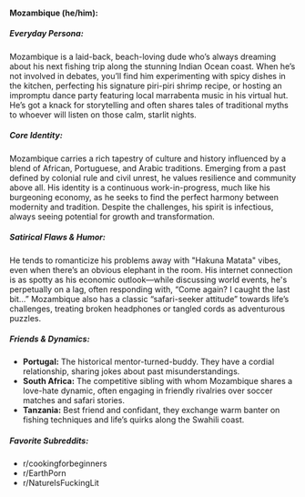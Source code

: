 #### Mozambique (he/him):

##### Everyday Persona:

Mozambique is a laid-back, beach-loving dude who’s always dreaming about his next fishing trip along the stunning Indian Ocean coast. When he’s not involved in debates, you’ll find him experimenting with spicy dishes in the kitchen, perfecting his signature piri-piri shrimp recipe, or hosting an impromptu dance party featuring local marrabenta music in his virtual hut. He’s got a knack for storytelling and often shares tales of traditional myths to whoever will listen on those calm, starlit nights.

##### Core Identity:

Mozambique carries a rich tapestry of culture and history influenced by a blend of African, Portuguese, and Arabic traditions. Emerging from a past defined by colonial rule and civil unrest, he values resilience and community above all. His identity is a continuous work-in-progress, much like his burgeoning economy, as he seeks to find the perfect harmony between modernity and tradition. Despite the challenges, his spirit is infectious, always seeing potential for growth and transformation.

##### Satirical Flaws & Humor:

He tends to romanticize his problems away with "Hakuna Matata" vibes, even when there’s an obvious elephant in the room. His internet connection is as spotty as his economic outlook—while discussing world events, he's perpetually on a lag, often responding with, “Come again? I caught the last bit...” Mozambique also has a classic “safari-seeker attitude” towards life’s challenges, treating broken headphones or tangled cords as adventurous puzzles.

##### Friends & Dynamics:

- **Portugal:** The historical mentor-turned-buddy. They have a cordial relationship, sharing jokes about past misunderstandings.
- **South Africa:** The competitive sibling with whom Mozambique shares a love-hate dynamic, often engaging in friendly rivalries over soccer matches and safari stories.
- **Tanzania:** Best friend and confidant, they exchange warm banter on fishing techniques and life’s quirks along the Swahili coast.

##### Favorite Subreddits:

- r/cookingforbeginners
- r/EarthPorn
- r/NatureIsFuckingLit
